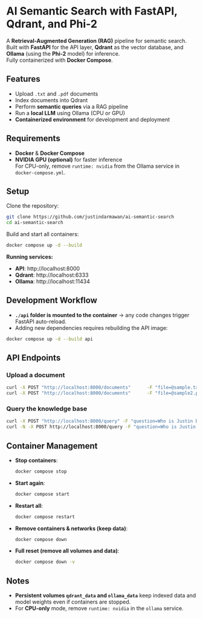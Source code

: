 # AI Semantic Search with FastAPI, Qdrant, and Phi-2

A **Retrieval-Augmented Generation (RAG)** pipeline for semantic search.  
Built with **FastAPI** for the API layer, **Qdrant** as the vector database, and **Ollama** (using the **Phi-2** model) for inference.  
Fully containerized with **Docker Compose**.

## Features

- Upload `.txt` and `.pdf` documents
- Index documents into Qdrant
- Perform **semantic queries** via a RAG pipeline
- Run a **local LLM** using Ollama (CPU or GPU)
- **Containerized environment** for development and deployment

## Requirements

- **Docker** & **Docker Compose**
- **NVIDIA GPU (optional)** for faster inference  
  For CPU-only, remove `runtime: nvidia` from the Ollama service in `docker-compose.yml`.

## Setup

Clone the repository:

```bash
git clone https://github.com/justindarmawan/ai-semantic-search
cd ai-semantic-search
```

Build and start all containers:

```bash
docker compose up -d --build
```

**Running services:**

- **API**: http://localhost:8000
- **Qdrant**: http://localhost:6333
- **Ollama**: http://localhost:11434

## Development Workflow

- **`./api` folder is mounted to the container** → any code changes trigger FastAPI auto-reload.
- Adding new dependencies requires rebuilding the API image:

```bash
docker compose up -d --build api
```

## API Endpoints

### Upload a document

```bash
curl -X POST "http://localhost:8000/documents"      -F "file=@sample.txt"
curl -X POST "http://localhost:8000/documents"      -F "file=@sample2.pdf"
```

### Query the knowledge base

```bash
curl -X POST "http://localhost:8000/query" -F "question=Who is Justin Darmawan?" -F "stream=false"
curl -N -X POST http://localhost:8000/query -F "question=Who is Justin Darmawan?" -F "stream=true"
```

## Container Management

- **Stop containers**:
  ```bash
  docker compose stop
  ```
- **Start again**:
  ```bash
  docker compose start
  ```
- **Restart all**:
  ```bash
  docker compose restart
  ```
- **Remove containers & networks (keep data)**:
  ```bash
  docker compose down
  ```
- **Full reset (remove all volumes and data)**:
  ```bash
  docker compose down -v
  ```

## Notes

- **Persistent volumes `qdrant_data` and `ollama_data`** keep indexed data and model weights even if containers are stopped.
- For **CPU-only** mode, remove `runtime: nvidia` in the `ollama` service.
